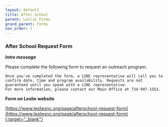 ```yaml
---
layout: default
title: After School
parent: Leslie Forms
grand_parent: Forms
nav_order: 1
---
```


### After School Request Form

***Intro message***

Please complete the following form to request an outreach program.

    Once you've completed the form, a LSNC representative will call you to confirm date, time and program availability. Requests are not guaranteed until you speak with a LSNC representative.
    For more information, please contact our Main Office at 734-997-1553. 

**Form on Leslie website**

[https://www.lesliesnc.org/page/afterschool-request-form](https://www.lesliesnc.org/page/afterschool-request-form){:target="_blank"}
